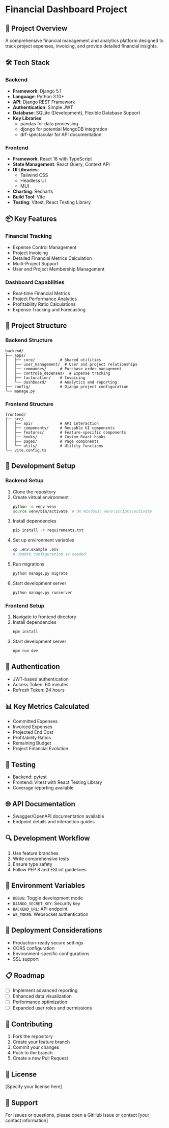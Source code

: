 # Financial Dashboard Project

## 🚀 Project Overview
A comprehensive financial management and analytics platform designed to track project expenses, invoicing, and provide detailed financial insights.

## 🛠 Tech Stack

### Backend
- **Framework**: Django 5.1
- **Language**: Python 3.10+
- **API**: Django REST Framework
- **Authentication**: Simple JWT
- **Database**: SQLite (Development), Flexible Database Support
- **Key Libraries**: 
  - pandas for data processing
  - djongo for potential MongoDB integration
  - drf-spectacular for API documentation

### Frontend
- **Framework**: React 18 with TypeScript
- **State Management**: React Query, Context API
- **UI Libraries**: 
  - Tailwind CSS
  - Headless UI
  - MUI
- **Charting**: Recharts
- **Build Tool**: Vite
- **Testing**: Vitest, React Testing Library

## 📦 Key Features

### Financial Tracking
- Expense Control Management
- Project Invoicing
- Detailed Financial Metrics Calculation
- Multi-Project Support
- User and Project Membership Management

### Dashboard Capabilities
- Real-time Financial Metrics
- Project Performance Analytics
- Profitability Ratio Calculations
- Expense Tracking and Forecasting

## 🚦 Project Structure

### Backend Structure
```
backend/
├── apps/
│   ├── core/           # Shared utilities
│   ├── user_management/  # User and project relationships
│   ├── commandes/      # Purchase order management
│   ├── controle_depenses/  # Expense tracking
│   ├── facturation/    # Invoicing
│   └── dashboard/      # Analytics and reporting
├── config/             # Django project configuration
└── manage.py
```

### Frontend Structure
```
frontend/
├── src/
│   ├── api/            # API interaction
│   ├── components/     # Reusable UI components
│   ├── features/       # Feature-specific components
│   ├── hooks/          # Custom React hooks
│   ├── pages/          # Page components
│   └── utils/          # Utility functions
└── vite.config.ts
```

## 🔧 Development Setup

### Backend Setup
1. Clone the repository
2. Create virtual environment
   ```bash
   python -m venv venv
   source venv/bin/activate  # On Windows: venv\Scripts\activate
   ```
3. Install dependencies
   ```bash
   pip install -r requirements.txt
   ```
4. Set up environment variables
   ```bash
   cp .env.example .env
   # Update configuration as needed
   ```
5. Run migrations
   ```bash
   python manage.py migrate
   ```
6. Start development server
   ```bash
   python manage.py runserver
   ```

### Frontend Setup
1. Navigate to frontend directory
2. Install dependencies
   ```bash
   npm install
   ```
3. Start development server
   ```bash
   npm run dev
   ```

## 🔐 Authentication
- JWT-based authentication
- Access Token: 60 minutes
- Refresh Token: 24 hours

## 📊 Key Metrics Calculated
- Committed Expenses
- Invoiced Expenses
- Projected End Cost
- Profitability Ratios
- Remaining Budget
- Project Financial Evolution

## 🧪 Testing
- Backend: pytest
- Frontend: Vitest with React Testing Library
- Coverage reporting available

## 🌐 API Documentation
- Swagger/OpenAPI documentation available
- Endpoint details and interaction guides

## 🔍 Development Workflow
1. Use feature branches
2. Write comprehensive tests
3. Ensure type safety
4. Follow PEP 8 and ESLint guidelines

## 📝 Environment Variables
- `DEBUG`: Toggle development mode
- `DJANGO_SECRET_KEY`: Security key
- `BACKEND_URL`: API endpoint
- `WS_TOKEN`: Websocket authentication

## 🚀 Deployment Considerations
- Production-ready secure settings
- CORS configuration
- Environment-specific configurations
- SSL support

## 📋 Roadmap
- [ ] Implement advanced reporting
- [ ] Enhanced data visualization
- [ ] Performance optimization
- [ ] Expanded user roles and permissions

## 🤝 Contributing
1. Fork the repository
2. Create your feature branch
3. Commit your changes
4. Push to the branch
5. Create a new Pull Request

## 📄 License
[Specify your license here]

## 💬 Support
For issues or questions, please open a GitHub issue or contact [your contact information]